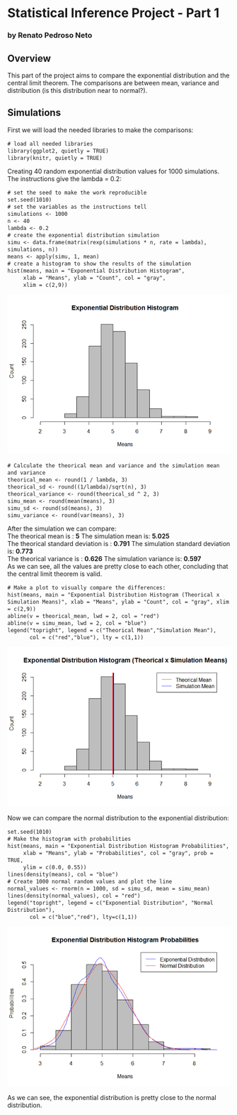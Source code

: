 Statistical Inference Project - Part 1
======================================

### by Renato Pedroso Neto

Overview
--------

This part of the project aims to compare the exponential distribution
and the central limit theorem. The comparisons are between mean,
variance and distribution (is this distribution near to normal?).

Simulations
-----------

First we will load the needed libraries to make the comparisons:

    # load all needed libraries
    library(ggplot2, quietly = TRUE)
    library(knitr, quietly = TRUE)

Creating 40 random exponential distribution values for 1000 simulations.
The instructions give the lambda = 0.2:

    # set the seed to make the work reproducible
    set.seed(1010)
    # set the variables as the instructions tell
    simulations <- 1000
    n <- 40
    lambda <- 0.2
    # create the exponential distribution simulation
    simu <- data.frame(matrix(rexp(simulations * n, rate = lambda), simulations, n))
    means <- apply(simu, 1, mean)
    # create a histogram to show the results of the simulation
    hist(means, main = "Exponential Distribution Histogram", 
         xlab = "Means", ylab = "Count", col = "gray",
         xlim = c(2,9))

![](SI_-_Final_Project_-_Part_1_files/figure-markdown_strict/unnamed-chunk-2-1.png)

    # Calculate the theorical mean and variance and the simulation mean and variance
    theorical_mean <- round(1 / lambda, 3)
    theorical_sd <- round((1/lambda)/sqrt(n), 3)
    theorical_variance <- round(theorical_sd ^ 2, 3)
    simu_mean <- round(mean(means), 3)
    simu_sd <- round(sd(means), 3)
    simu_variance <- round(var(means), 3)

After the simulation we can compare:  
The theorical mean is : **5** The simulation mean is: **5.025**  
The theorical standard deviation is : **0.791** The simulation standard
deviation is: **0.773**  
The theorical variance is : **0.626** The simulation variance is:
**0.597**  
As we can see, all the values are pretty close to each other, concluding
that the central limit theorem is valid.

    # Make a plot to visually compare the differences:
    hist(means, main = "Exponential Distribution Histogram (Theorical x Simulation Means)", xlab = "Means", ylab = "Count", col = "gray", xlim = c(2,9))
    abline(v = theorical_mean, lwd = 2, col = "red")
    abline(v = simu_mean, lwd = 2, col = "blue")
    legend("topright", legend = c("Theorical Mean","Simulation Mean"),
           col = c("red","blue"), lty = c(1,1))

![](SI_-_Final_Project_-_Part_1_files/figure-markdown_strict/unnamed-chunk-3-1.png)

Now we can compare the normal distribution to the exponential
distribution:

    set.seed(1010)
    # Make the histogram with probabilities
    hist(means, main = "Exponential Distribution Histogram Probabilities", 
         xlab = "Means", ylab = "Probabilities", col = "gray", prob = TRUE,
         ylim = c(0.0, 0.55))
    lines(density(means), col = "blue")
    # Create 1000 normal random values and plot the line
    normal_values <- rnorm(n = 1000, sd = simu_sd, mean = simu_mean)
    lines(density(normal_values), col = "red")
    legend("topright", legend = c("Exponential Distribution", "Normal Distribution"),
           col = c("blue","red"), lty=c(1,1))

![](SI_-_Final_Project_-_Part_1_files/figure-markdown_strict/unnamed-chunk-4-1.png)

As we can see, the exponential distribution is pretty close to the
normal distribution.
